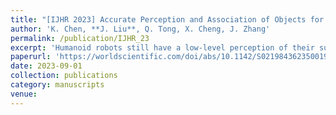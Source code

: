 ```yaml
---
title: "[IJHR 2023] Accurate Perception and Association of Objects for Humanoid Robots under Dynamic Visual SLAM"
author: 'K. Chen, **J. Liu**, Q. Tong, X. Cheng, J. Zhang'
permalink: /publication/IJHR_23
excerpt: 'Humanoid robots still have a low-level perception of their surroundings, which is a formidable obstacle to performing complex tasks. To improve their perceptual capabilities, high-level semantic information can be incorporated into their perceptual framework so that they can gain the ability to infer and understand their environment accurately. Among the various techniques available, semantic Simultaneous Localization and Mapping (SLAM) becomes a promising avenue for achieving this perception enhancement. While semantic SLAM can enhance a robot’s ability to perform tasks, the accurate perception, and association of semantic objects in complex and dynamic environments remain challenging. Hence, the need arises for a solution that swiftly and precisely associates object measurements with landmarks, considering their motion properties, and promptly rectifies erroneous associations in real time. To this end, we propose a semantic perception approach designed explicitly for dynamic environments, adept at distinguishing between dynamic and static objects. Furthermore, we propose two association strategies: dynamic object association based on semantic map points and static object association based on object pose information. And as the number of object measurements associated with the landmarks increases, we perform the association validation algorithm to verify the association for the landmark to improve the accuracy of the association. The proposed method is extensively evaluated on both simulated indoor sequences obtained from humanoid robot viewpoints and the KITTI dataset. Experimental results show that our approach significantly improves the robustness and accuracy of object association and trajectory estimation.'
paperurl: 'https://worldscientific.com/doi/abs/10.1142/S0219843623500196?af=R&srsltid=AfmBOoq-PerGK7ifqIAeHifAikQNmSONbAV_3-TSYj00vhSvyXuaWjo3'
date: 2023-09-01
collection: publications
category: manuscripts
venue: 
---
```

